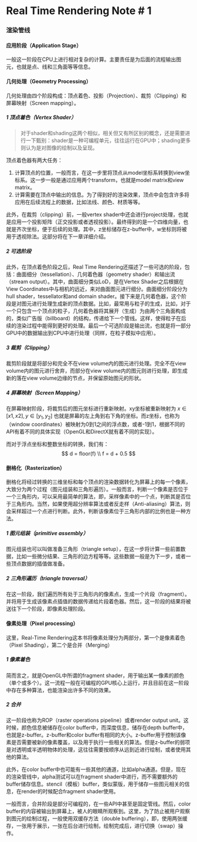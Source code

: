 # Real Time Rendering Note # 1

### 渲染管线

#### 应用阶段（Application Stage）

一般这一阶段在CPU上进行相对复杂的计算。主要责任是为后面的流程输出图元，也就是点、线和三角面等等信息。

#### 几何处理（Geometry Processing）

几何处理由四个阶段构成：顶点着色、投影（Projection）、裁剪（Clipping）和屏幕映射（Screen mapping）。

##### 1 顶点着色（Vertex Shader）

> 对于shader和shading这两个相似，相关但又有所区别的概念，还是需要进行一下甄别：shader是一种可编程单元，往往运行在GPU中；shading更多则认为是对图像的绘制以及呈现。

顶点着色器有两大任务：

1. 计算顶点的位置，一般而言，在这一步里将顶点从model坐标系转换到view坐标系。这一步一般是通过应用两个transform，也就是model matrix和view matrix。
2. 计算需要在顶点中输出的信息。为了得到好的渲染效果，顶点中会包含许多将应用在后续流程上的数据，比如法线、颜色、材质等等。

此外，在裁剪（clipping）前，一般vertex shader中还会进行project处理，也就是应用一个投影矩阵（正交投影或者透视投影）。最终得到的是一个四维向量，也就是齐次坐标，便于后续的处理。其中，z坐标储存在z-buffer中，w坐标则将被用于透视除法。这部分将在下一章详细介绍。

##### 2 可选阶段

此外，在顶点着色阶段之后，Real Time Rendering还描述了一些可选的阶段，包括：曲面细分（tessellation）、几何着色器（geometry shader）和输出流（stream output）。其中，曲面细分类似LoD，是在Vertex Shader之后根据在View Coordinates中与相机的远近，来对曲面图元进行细分。曲面细分阶段分为hull shader，tessellator和and domain shader。接下来是几何着色器，这个阶段是对图元进行处理生成新的顶点数据。比如，最常用与粒子的生成，比如，对于一个只包含一个顶点的粒子，几何着色器将其展开（生成）为由两个三角面构成的，类似广告版（billboard）的结构，传递给下一个管线。这样，使得粒子在后续的渲染过程中能得到更好的处理。最后一个可选阶段是输出流，也就是将一部分GPU中的数据输出到CPU中进行处理（同样，在粒子模拟中应用）。

##### 3 裁剪（Clipping）

裁剪阶段就是将部分和完全不在view volume内的图元进行处理。完全不在view volume内的图元进行舍弃，而部分在view volume内的图元则进行处理，即生成新的落在view volume边缘的节点，并保留原始图元的形状。

##### 4 屏幕映射（Screen Mapping）

在屏幕映射阶段，将裁剪后的图元坐标进行重新映射。xy坐标被重新映射为 $x\in[x1, x2],y\in[y_1, y_2]$ 也就是屏幕的左上角到右下角的坐标。而z坐标，也称为（window coordinates）被映射为0到1之间的浮点数，或者-1到1，根据不同的API有着不同的具体实现（OpenGL和DirectX就有着不同的实现）。

而对于浮点坐标和整数坐标的转换，我们有：
$$
d = floor(f) \\
f = d + 0.5
$$

#### 删格化（Rasterization）

删格化将经过转换的三维坐标和每个顶点的渲染数据转化为屏幕上的每一个像素，大致分为两个过程（图元组装和三角形遍历）。一般而言，判断一个像素是否位于一个三角形内，可以采用最简单的算法，即，采样像素中的一个点，判断其是否位于三角形内。当然，如果使用超分辨率算法或者反走样（Anti-aliasing）算法，则会采样超过一个点进行判断。此外，判断该像素位于三角形内部的比例也是一种方法。

##### 1 图元组装（primitive assembly）

图元组装也可以叫做准备三角形（triangle setup），在这一步将计算一些前置数据，比如一些微分结果、三角形的边方程等等。这些数据一般是为下一步，或者一些顶点数据的插值做准备。

##### 2 三角形遍历（triangle traversal）

在这一阶段，我们遍历所有处于三角形内的像素点，生成一个片段（fragment）。并将用于生成该像素点插值的数据传递给片段着色器。然后，这一阶段的结果将被送往下一个阶段，即像素处理阶段。

#### 像素处理（Pixel processing）

这里，Real-Time Rendering这本书将像素处理分为两部分，第一个是像素着色（Pixel Shading），第二个是合并（Merging）

##### 1 像素着色

简而言之，就是OpenGL中所谓的fragment shader，用于输出某一像素的颜色（单个或多个）。这一流程一般在可编程的GPU核心上运行，并且目前在这一阶段中存在多种算法，也能渲染出许多不同的效果。

##### 2 合并

这一阶段也称为ROP（raster operations pipeline）或者render output unit。这时候，颜色信息被储存在color buffer中，而深度信息，储存在depth buffer中，也就是z-buffer。z-buffer和color buffer有相同的大小。z-buffer用于控制该像素是否需要被新的像素覆盖，以及用于执行一些相关的算法。但是z-buffer的弱项是对透明或半透明物体的处理，这往往需要按顺序从远到近进行绘制，或者使用其他的算法。

此外，在color buffer中也可能有一些其他的通道，比如alpha通道。但是，现在的渲染管线中，alpha测试可以在fragment shader中进行，而不需要额外的buffer储存信息。stencil（模板）buffer，类似蒙版，用于储存一些图元相关的信息，在render的时候配合fragment shader使用。

一般而言，合并阶段是部分可编程的，在一些API中甚至是固定管线。然后，color buffer的内容被输出到屏幕上，被人的眼睛所观察到。这里，为了防止被用户观察到图元的绘制过程，一般使用双缓存方法（double buffering），即，使用两张缓存，一张用于展示，一张在后台进行绘制，绘制完成后，进行切换（swap）操作。

